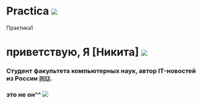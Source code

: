 # Practica ![](https://img.icons8.com/color-glass/256/github-2.png)
Практика1
# приветствую, Я [Никита] ![](https://emojigraph.org/media/apple/flexed-biceps_1f4aa.png)   
### Студент факультета компьютерных наук, автор IT-новостей из России 🇷🇺.
###  это не он^^ ![](https://vuzopedia.ru/storage/app/uploads/public/62e/64f/e70/62e64fe70b312875351526.jpg)

